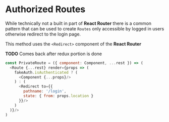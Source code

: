 # Authorized Routes

While technically not a built in part of **React Router** there is a common pattern that can be used to create `Routes`
only accessible by logged in users otherwise redirect to the login page.

This method uses the `<Redirect>` component of the **React Router**

**TODO** Comes back after redux portion is done

```javascript 1.8
const PrivateRoute = ({ component: Component, ...rest }) => (
  <Route {...rest} render={props => (
    fakeAuth.isAuthenticated ? (
      <Component {...props}/>
    ) : (
      <Redirect to={{
        pathname: '/login',
        state: { from: props.location }
      }}/>
    )
  )}/>
)
```